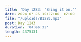 ```yaml
---
title: 'Day 1283: "Bring it on."'
date: 2024-07-25 15:27:00 -07:00
file: "/uploads/B1283.mp3"
post: Day 1283
duration: '00:06:33'
length: 4375331
---
```


